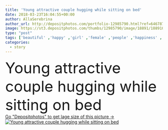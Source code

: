 ```yaml
---
title: 'Young attractive couple hugging while sitting on bed'
date: 2018-03-23T16:04:55+00:00
author: AllaSerebrina
author_url: http://depositphotos.com/portfolio-12985790.html?ref=64678756
image: https://st3.depositphotos.com/thumbs/12985790/image/18891/188910766/api_thumb_450.jpg?forcejpeg=true
type: "post"
tags: ['beautiful' ,'happy' ,'girl' ,'female' ,'people' ,'happiness' ,'caucasian' ,'smile' ,'family' ,'friendship' ,'male' ,'brunette' ,'man' ,'bed' ,'pretty' ,'couple' ,'woman' ,'together' ,'togetherness' ,'indoors' ,'attractive' ,'handsome' ,'bedroom' ,'closeness' ,'hug' ,'tenderness' ,'wife' ,'husband' ,'embracing' ,'relationship' ,'boyfriend' ,'girlfriend' ,'bearded' ,'Home Interior' ,'young adult' ,'love story' ,'loungewear' ]
categories: 
  - story
---
```

<div aling="center">
            <font size="60"> Young attractive couple hugging while sitting on bed</font>   
</div>
<div>
    <a href='https://depositphotos.com/188910766/stock-photo-young-attractive-couple-hugging-while.html?ref=64678756' target=_blank > Go "Depositphotos" to get lage size of this picture ->
        <img href='https://depositphotos.com/188910766/stock-photo-young-attractive-couple-hugging-while.html?ref=64678756' src='https://st3.depositphotos.com/12985790/18891/i/950/depositphotos_188910766-stock-photo-young-attractive-couple-hugging-while.jpg?forcejpeg=true' alt='Young attractive couple hugging while sitting on bed' >
    </a>
</div>
